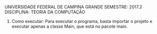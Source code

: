 UNIVERSIDADE FEDERAL DE CAMPINA GRANDE
SEMESTRE: 2017.2
DISCIPLINA: TEORIA DA COMPUTAÇÃO


1) Como executar:
Para executar o programa, basta importar o projeto e executar apenas a classe Main, que está no pacote main.
